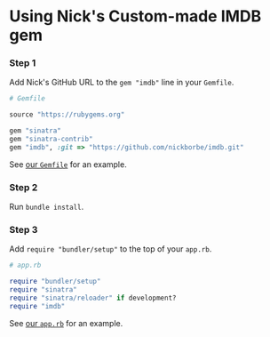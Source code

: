 Using Nick's Custom-made IMDB gem
================================

### Step 1 ###
Add Nick's GitHub URL to the `gem "imdb"` line in your `Gemfile`.

```ruby
# Gemfile

source "https://rubygems.org"

gem "sinatra"
gem "sinatra-contrib"
gem "imdb", :git => "https://github.com/nickborbe/imdb.git"
```

See [our `Gemfile`](Gemfile#5) for an example.


### Step 2 ###
Run `bundle install`.


### Step 3 ###
Add `require "bundler/setup"` to the top of your `app.rb`.

```ruby
# app.rb

require "bundler/setup"
require "sinatra"
require "sinatra/reloader" if development?
require "imdb"
```

See [our `app.rb`](app.rb#1) for an example.
